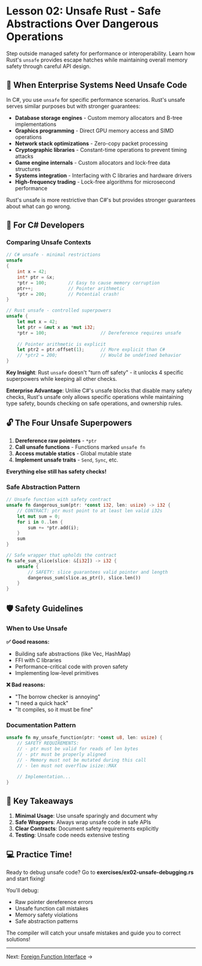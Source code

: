 # Lesson 02: Unsafe Rust - Safe Abstractions Over Dangerous Operations

Step outside managed safety for performance or interoperability. Learn how Rust's `unsafe` provides escape hatches while maintaining overall memory safety through careful API design.

## 🏢 When Enterprise Systems Need Unsafe Code

In C#, you use `unsafe` for specific performance scenarios. Rust's unsafe serves similar purposes but with stronger guarantees:
- **Database storage engines** - Custom memory allocators and B-tree implementations
- **Graphics programming** - Direct GPU memory access and SIMD operations  
- **Network stack optimizations** - Zero-copy packet processing
- **Cryptographic libraries** - Constant-time operations to prevent timing attacks
- **Game engine internals** - Custom allocators and lock-free data structures
- **Systems integration** - Interfacing with C libraries and hardware drivers
- **High-frequency trading** - Lock-free algorithms for microsecond performance

Rust's unsafe is more restrictive than C#'s but provides stronger guarantees about what can go wrong.

## 🔄 For C# Developers

### Comparing Unsafe Contexts
```csharp
// C# unsafe - minimal restrictions
unsafe 
{
    int x = 42;
    int* ptr = &x;
    *ptr = 100;        // Easy to cause memory corruption
    ptr++;             // Pointer arithmetic
    *ptr = 200;        // Potential crash!
}
```

```rust
// Rust unsafe - controlled superpowers
unsafe {
    let mut x = 42;
    let ptr = &mut x as *mut i32;
    *ptr = 100;                    // Dereference requires unsafe
    
    // Pointer arithmetic is explicit
    let ptr2 = ptr.offset(1);      // More explicit than C#
    // *ptr2 = 200;                // Would be undefined behavior
}
```

**Key Insight**: Rust `unsafe` doesn't "turn off safety" - it unlocks 4 specific superpowers while keeping all other checks.

**Enterprise Advantage**: Unlike C#'s unsafe blocks that disable many safety checks, Rust's unsafe only allows specific operations while maintaining type safety, bounds checking on safe operations, and ownership rules.

## 🔓 The Four Unsafe Superpowers

1. **Dereference raw pointers** - `*ptr`
2. **Call unsafe functions** - Functions marked `unsafe fn`
3. **Access mutable statics** - Global mutable state
4. **Implement unsafe traits** - `Send`, `Sync`, etc.

**Everything else still has safety checks!**

### Safe Abstraction Pattern
```rust
// Unsafe function with safety contract
unsafe fn dangerous_sum(ptr: *const i32, len: usize) -> i32 {
    // CONTRACT: ptr must point to at least len valid i32s
    let mut sum = 0;
    for i in 0..len {
        sum += *ptr.add(i);
    }
    sum
}

// Safe wrapper that upholds the contract
fn safe_sum_slice(slice: &[i32]) -> i32 {
    unsafe {
        // SAFETY: slice guarantees valid pointer and length
        dangerous_sum(slice.as_ptr(), slice.len())
    }
}
```

## 🛡️ Safety Guidelines

### When to Use Unsafe
**✅ Good reasons:**
- Building safe abstractions (like Vec, HashMap)
- FFI with C libraries
- Performance-critical code with proven safety
- Implementing low-level primitives

**❌ Bad reasons:**
- "The borrow checker is annoying"
- "I need a quick hack"
- "It compiles, so it must be fine"

### Documentation Pattern
```rust
unsafe fn my_unsafe_function(ptr: *const u8, len: usize) {
    // SAFETY REQUIREMENTS:
    // - ptr must be valid for reads of len bytes
    // - ptr must be properly aligned
    // - Memory must not be mutated during this call
    // - len must not overflow isize::MAX
    
    // Implementation...
}
```

## 🎯 Key Takeaways

1. **Minimal Usage**: Use unsafe sparingly and document why
2. **Safe Wrappers**: Always wrap unsafe code in safe APIs
3. **Clear Contracts**: Document safety requirements explicitly
4. **Testing**: Unsafe code needs extensive testing

## 💻 Practice Time!

Ready to debug unsafe code? Go to **exercises/ex02-unsafe-debugging.rs** and start fixing!

You'll debug:
- Raw pointer dereference errors
- Unsafe function call mistakes
- Memory safety violations
- Safe abstraction patterns

The compiler will catch your unsafe mistakes and guide you to correct solutions!

---

Next: [Foreign Function Interface](03-ffi.md) →